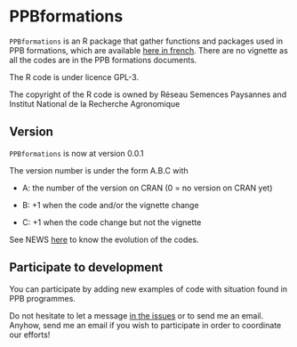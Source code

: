 # PPBformations

`PPBformations` is an R package that gather functions and packages used in PPB formations, which are available [here in french](https://github.com/priviere/PPB_formations_FR).
There are no vignette as all the codes are in the PPB formations documents.

The R code is under licence GPL-3.

The copyright of the R code is owned by Réseau Semences Paysannes and Institut National de la Recherche Agronomique

## Version
`PPBformations` is now at version 0.0.1

The version number is under the form A.B.C with

* A: the number of the version on CRAN (0 = no version on CRAN yet)

* B: +1 when the code and/or the vignette change

* C: +1 when the code change but not the vignette

See NEWS [here](https://github.com/priviere/PPBstats/blob/master/NEWS) to know the evolution of the codes.

## Participate to development

You can participate by adding new examples of code with situation found in PPB programmes.

Do not hesitate to let a message [in the issues](https://github.com/priviere/PPBstats/issues) or to send me an email.
Anyhow, send me an email if you wish to participate in order to coordinate our efforts!


